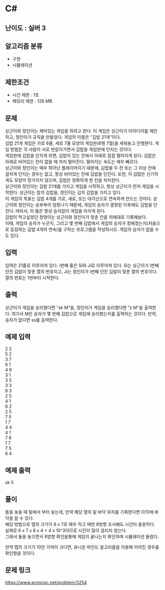 # C#

## 난이도 : 실버 3

## 알고리즘 분류
  - 구현
  - 시뮬레이션

## 제한조건
  - 시간 제한 : 1초
  - 메모리 제한 : 128 MB

## 문제
상근이와 정인이는 재미있는 게임을 하려고 한다. 이 게임은 상근이가 아이디어를 제안하고, 정인이가 규칙을 만들었다. 게임의 이름은 "깁밥 21개"이다.<br/>
김밥 21개 게임은 가로 6줄, 세로 7줄 모양의 게임판(6행 7열)을 세워놓고 진행한다. 게임 방법은 각 사람이 서로 번갈아가면서 김밥을 게임판에 던지는 것이다. <br/>
게임판에 김밥을 던지게 되면, 김밥이 있는 칸에서 아래로 점점 떨어지게 된다. 김밥은 아래로 비어있는 칸이 없을 때 까지 떨어진다. 떨어지는 속도는 매우 빠르다.<br/>
상근이와 정인이는 매우 뛰어난 플레이어이기 때문에, 김밥을 두 칸 또는 그 이상 칸에 걸치게 던지는 경우는 없고, 항상 비어있는 칸에 김밥을 던진다. 또한, 이 김밥은 신기하게도 모양이 망가지지 않으며, 김밥은 정확하게 한 칸을 차지한다.<br/>
상근이와 정인이는 김밥 21개를 가지고 게임을 시작하고, 항상 상근이가 먼저 게임을 시작한다. 상근이는 참치 김밥을, 정인이는 김치 김밥을 가지고 있다.<br/>
이 게임의 목표는 김밥 4개를 가로, 세로, 또는 대각선으로 연속하게 만드는 것이다. 상근이와 정인이는 승부욕이 엄청나기 때문에, 게임의 승자가 결정된 이후에도 김밥을 던진다. 따라서, 이 둘은 항상 승자없이 게임을 마치게 된다.<br/>
김밥이 먹고싶었던 창영이는 상근이와 정인이가 맞춘 칸을 차례대로 기록해놨다.<br/>
이때, 게임의 승자가 누군지, 그리고 몇 번째 김밥에서 게임의 승자가 정해졌는지(처음으로 등장하는 김밥 4개의 연속)를 구하는 프로그램을 작성하시오. 게임의 승자가 없을 수도 있다.<br/>


## 입력
입력은 21줄로 이루어져 있다. i번째 줄은 Si와 Ji로 이루어져 있다. Si는 상근이가 i번째 던진 김밥이 맞춘 열의 번호이고, Ji는 정인이가 i번째 던진 김밥이 맞춘 열의 번호이다.<br/>
열의 번호는 1번부터 시작한다.<br/>


## 출력
상근이가 게임을 승리했다면 "sk M"을, 정인이가 게임을 승리했다면 "ji M"을 출력한다. 여기서 M은 승자가 몇 번째 김밥으로 게임에 승리했는지를 출력하는 것이다. 만약, 승자가 없다면 ss를 출력한다.<br/>


## 예제 입력
2 2<br/>
5 2<br/>
3 7<br/>
6 1<br/>
4 6<br/>
3 1<br/>
3 5<br/>
3 3<br/>
6 3<br/>
2 5<br/>
4 1<br/>
6 2<br/>
2 5<br/>
7 5<br/>
1 7<br/>
4 4<br/>
4 1<br/>
7 6<br/>
1 7<br/>
7 5<br/>
6 4<br/>


## 예제 출력
sk 5<br/>


## 풀이
돌을 놓을 때 밑에서 부터 놓는데, 만약 해당 열의 밑 바닥 위치를 기록한다면 O(1)에 바닥을 알 수 있다.<br/>
해당 방법으로 맵의 크기가 6 x 7로 매우 작고 매번 8방향 조사해도 시간이 충분하다.<br/>
실제로 6 x 7 x 8 x 4 < 4 x 10^3이므로 시간이 많이 걸리지 않는다.<br/>
그래서 돌을 놓으면서 8방향 확인을통해 게임이 끝나는지 확인하며 시뮬레이션 돌렸다.<br/>


만약 맵의 크기가 10만 가까이 크다면, 유니온 파인드 알고리즘을 이용해 이어진 경우를 확인했을 것이다.<br/>


## 문제 링크
https://www.acmicpc.net/problem/3254